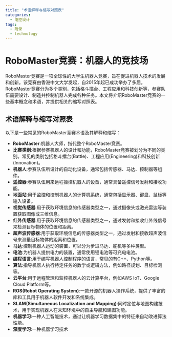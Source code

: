 ```yaml
---  
title: "术语解释与缩写对照表"  
categories:  
  - 电控设计  
tags: 
  - 附录 
  - technology  
---  
```


# RoboMaster竞赛：机器人的竞技场

RoboMaster竞赛是一项全球性的大学生机器人竞赛，旨在促进机器人技术的发展和创新。该竞赛由香港中文大学发起，自2015年起已成功举办了多届。RoboMaster竞赛分为多个类别，包括格斗擂台、工程应用和科技创新等，参赛队伍需要设计、制造并控制机器人完成各种任务。本文将介绍RoboMaster竞赛的一些基本概念和术语，并提供相关的缩写对照表。

## 术语解释与缩写对照表

以下是一些常见的RoboMaster竞赛术语及其解释和缩写：

- **RoboMaster**:机器人大师，指代整个RoboMaster竞赛。
- **比赛类别**:根据参赛机器人的设计和功能，RoboMaster竞赛被划分为不同的类别。常见的类别包括格斗擂台(Battle)、工程应用(Engineering)和科技创新(Innovation)。
- **机器人**:参赛队伍所设计的自动化设备，通常包括传感器、马达、控制器等组件。
- **遥控器**:参赛队伍用来远程操控机器人的设备，通常具备遥控信号发射和接收功能。
- **地面站**:用于监控和控制机器人的计算机系统，通常包括显示器、键盘、鼠标等输入设备。
- **视觉传感器**:用于获取环境信息的传感器类型之一，通过摄像头或激光雷达等装置获取图像或三维信息。
- **红外传感器**:用于获取环境信息的传感器类型之一，通过发射和接收红外线信号来检测目标物体的位置和距离。
- **超声波传感器**:用于获取环境信息的传感器类型之一，通过发射和接收超声波信号来测量目标物体的距离和位置。
- **马达**:控制机器人运动的装置，可以分为步进马达、舵机等多种类型。
- **电池**:为机器人提供电力的装置，通常使用锂电池等可充电电池。
- **编程语言**:用于编写机器人控制程序的语言，常见的有C++、Python等。
- **算法**:指导机器人执行特定任务的数学或逻辑方法，例如路径规划、目标检测等。
- **云平台**:用于远程管理和监控机器人的云计算平台，例如AWS IoT、Google Cloud Platform等。
- **ROS(Robot Operating System)**:一款开源的机器人操作系统，提供了丰富的库和工具用于机器人软件开发和系统集成。
- **SLAM(Simultaneous Localization and Mapping)**:同时定位与地图构建技术，用于实现机器人在未知环境中的自主导航和建图功能。
- **机器学习**:一种人工智能技术，通过让机器学习数据集中的特征来自动改进算法性能。
- **深度学习**:一种机器学习技术 
